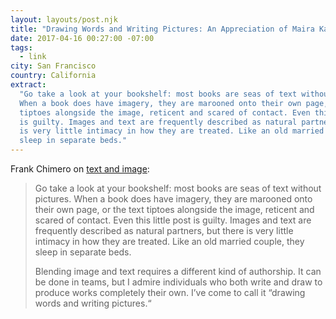 ```yaml
---
layout: layouts/post.njk
title: "Drawing Words and Writing Pictures: An Appreciation of Maira Kalman"
date: 2017-04-16 00:27:00 -07:00
tags:
  - link
city: San Francisco
country: California
extract:
  "Go take a look at your bookshelf: most books are seas of text without pictures.
  When a book does have imagery, they are marooned onto their own page, or the text
  tiptoes alongside the image, reticent and scared of contact. Even this little post
  is guilty. Images and text are frequently described as natural partners, but there
  is very little intimacy in how they are treated. Like an old married couple, they
  sleep in separate beds."
---
```


Frank Chimero on [text and image](https://magenta.as/drawing-words-and-writing-pictures-an-appreciation-of-maira-kalman-b7a718eda468):

> Go take a look at your bookshelf: most books are seas of text without pictures. When a book does have imagery, they are marooned onto their own page, or the text tiptoes alongside the image, reticent and scared of contact. Even this little post is guilty. Images and text are frequently described as natural partners, but there is very little intimacy in how they are treated. Like an old married couple, they sleep in separate beds.
>
> Blending image and text requires a different kind of authorship. It can be done in teams, but I admire individuals who both write and draw to produce works completely their own. I’ve come to call it “drawing words and writing pictures.“
